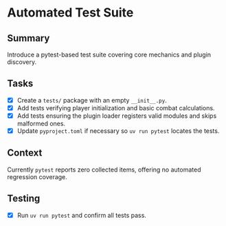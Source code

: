 # Automated Test Suite

## Summary
Introduce a pytest-based test suite covering core mechanics and plugin discovery.

## Tasks
- [x] Create a `tests/` package with an empty `__init__.py`.
- [x] Add tests verifying player initialization and basic combat calculations.
- [x] Add tests ensuring the plugin loader registers valid modules and skips malformed ones.
- [x] Update `pyproject.toml` if necessary so `uv run pytest` locates the tests.

## Context
Currently `pytest` reports zero collected items, offering no automated regression coverage.

## Testing
- [x] Run `uv run pytest` and confirm all tests pass.
